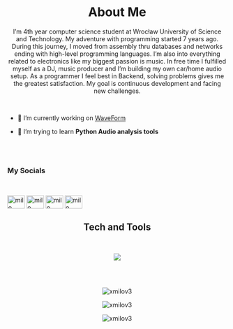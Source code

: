 <h1 align="center">About Me</h1>
<p align="center">I’m 4th year computer science student at Wrocław University of Science and Technology. My adventure with programming started 7 years ago. During this journey, I moved from assembly thru databases and networks ending with high-level programming languages. I’m also into everything related to electronics like my biggest passion is music. In free time I fulfilled myself as a DJ, music producer and I’m building my own car/home audio setup. As a programmer I feel best in Backend, solving problems gives me the greatest satisfaction. My goal is continuous development and facing new challenges.</p>
<br>

- 🔭 I’m currently working on [WaveForm](https://github.com/xmilov3/WaveForm.git)

- 🌱 I’m trying to learn **Python Audio analysis tools**

<br><br>

<h3 align="left">My Socials</h3><br>
<p align="left">
<a href="https://www.linkedin.com/in/bartosz-m-38a7082a4/" target="blank"><img align="center" margin-right="10px" src="https://raw.githubusercontent.com/rahuldkjain/github-profile-readme-generator/master/src/images/icons/Social/linked-in-alt.svg" alt="milo" height="30" width="40" /></a>
<a href="https://www.youtube.com/@MiLo-fq5zw" target="blank"><img align="center" margin-right="10px" src="https://raw.githubusercontent.com/rahuldkjain/github-profile-readme-generator/master/src/images/icons/Social/youtube.svg" alt="milo" height="30" width="40" /></a>
<a href="https://open.spotify.com/artist/544k0XEMshlOLnAYQYBB3j" target="blank"><img align="center" margin-right="10px" src="https://img.shields.io/badge/Spotify-1ED760?&style=for-the-badge&logo=spotify&logoColor=white" alt="milo" height="30" width="40" /></a>
<a href="https://soundcloud.com/miloiswavy" target="blank"><img align="center" margin-right="10px" src="https://img.shields.io/badge/SoundCloud-FF3300?style=for-the-badge&logo=soundcloud&logoColor=white" alt="milo" height="30" width="40" /></a>
</p>

<h2 align="center">Tech and Tools</h2><br>

<p align="center">
    <a href="https://skillicons.dev">
<img src="https://skillicons.dev/icons?i=git,py,cypress,selenium,js,php,mysql,java,maven,jenkins,docker,linux,apple,ableton" />
    </a>
</p><br><br>
<p align="center">
  <img src="https://github-readme-stats.vercel.app/api/top-langs?username=xmilov3&show_icons=true&locale=en&layout=compact" alt="xmilov3" />
</p>

<p align="center">
  <img src="https://github-readme-stats.vercel.app/api?username=xmilov3&show_icons=true&locale=en" alt="xmilov3" />
</p>

<p align="center">
  <img src="https://github-readme-streak-stats.herokuapp.com/?user=xmilov3&" alt="xmilov3" />
</p>
